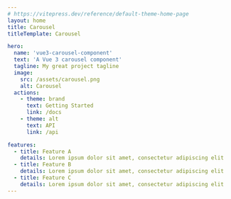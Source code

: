 ```yaml
---
# https://vitepress.dev/reference/default-theme-home-page
layout: home
title: Carousel
titleTemplate: Carousel

hero:
  name: 'vue3-carousel-component'
  text: 'A Vue 3 carousel component'
  tagline: My great project tagline
  image:
    src: /assets/carousel.png
    alt: Carousel
  actions:
    - theme: brand
      text: Getting Started
      link: /docs
    - theme: alt
      text: API
      link: /api

features:
  - title: Feature A
    details: Lorem ipsum dolor sit amet, consectetur adipiscing elit
  - title: Feature B
    details: Lorem ipsum dolor sit amet, consectetur adipiscing elit
  - title: Feature C
    details: Lorem ipsum dolor sit amet, consectetur adipiscing elit
---
```

